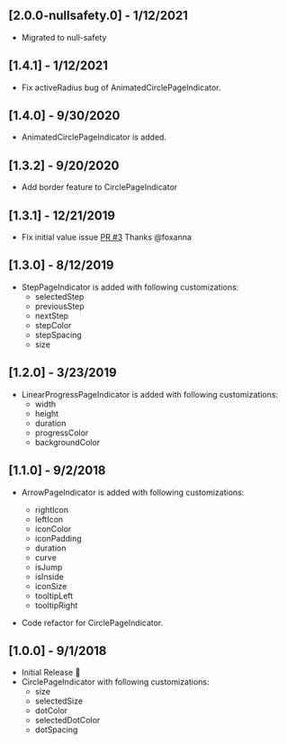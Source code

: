 ## [2.0.0-nullsafety.0] - 1/12/2021
* Migrated to null-safety

## [1.4.1] - 1/12/2021
* Fix activeRadius bug of AnimatedCirclePageIndicator.

## [1.4.0] - 9/30/2020
* AnimatedCirclePageIndicator is added.

## [1.3.2] - 9/20/2020
* Add border feature to CirclePageIndicator

## [1.3.1] - 12/21/2019

* Fix initial value issue
[PR #3](https://github.com/figengungor/page_view_indicators/pull/4) 
Thanks @foxanna

## [1.3.0] - 8/12/2019

* StepPageIndicator is added with following customizations:
    - selectedStep
    - previousStep
    - nextStep
    - stepColor
    - stepSpacing
    - size
    
## [1.2.0] - 3/23/2019

* LinearProgressPageIndicator is added with following customizations:
    - width
    - height
    - duration
    - progressColor
    - backgroundColor
   
## [1.1.0] - 9/2/2018

* ArrowPageIndicator is added with following customizations:
    - rightIcon
    - leftIcon
    - iconColor
    - iconPadding
    - duration
    - curve
    - isJump
    - isInside
    - iconSize
    - tooltipLeft
    - tooltipRight

* Code refactor for CirclePageIndicator.

## [1.0.0] - 9/1/2018

* Initial Release :tada:
* CirclePageIndicator with following customizations:
    - size
    - selectedSize
    - dotColor
    - selectedDotColor
    - dotSpacing
